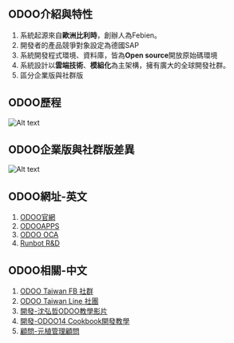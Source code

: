 ## ODOO介紹與特性
1. 系統起源來自**歐洲比利時**，創辦人為Febien。
2. 開發者的產品競爭對象設定為德國SAP
3. 系統開發程式環境、資料庫，皆為**Open source**開放原始碼環境
4. 系統設計以**雲端技術**、**模組化**為主架構，擁有廣大的全球開發社群。
5. 區分企業版與社群版

## ODOO歷程
![Alt text](https://github.com/ksharry/odoo-repository/blob/main/pic/1001.png?raw=true)

## ODOO企業版與社群版差異
![Alt text](https://github.com/ksharry/odoo-repository/blob/main/pic/1002.png?raw=true)

## ODOO網址-英文
1. [ODOO官網](https://www.odoo.com/zh_TW)
2. [ODOOAPPS](https://apps.odoo.com/apps)
3. [ODOO OCA](https://github.com/OCA)
4. [Runbot R&D](https://runbot.odoo.com/)

## ODOO相關-中文
1. [ODOO Taiwan FB 社群](https://www.facebook.com/groups/1721662357874308)
2. [ODOO Taiwan Line 社團](https://line.me/ti/g2/2RivFCKjIBjd4pX5GvMH0Q)
3. [開發-沈弘哲ODOO教學影片](https://www.youtube.com/watch?v=uqxzq4Td6aU&list=PLteWjpkbvj7pbdPXhIqgtX3v3pQxHz-5l)
4. [開發-ODOO14 Cookbook開發教學](https://alanhou.org/odoo14-cookbook/)
5. [顧問-元植管理顧問](https://www.yuanchih-consult.com/)
